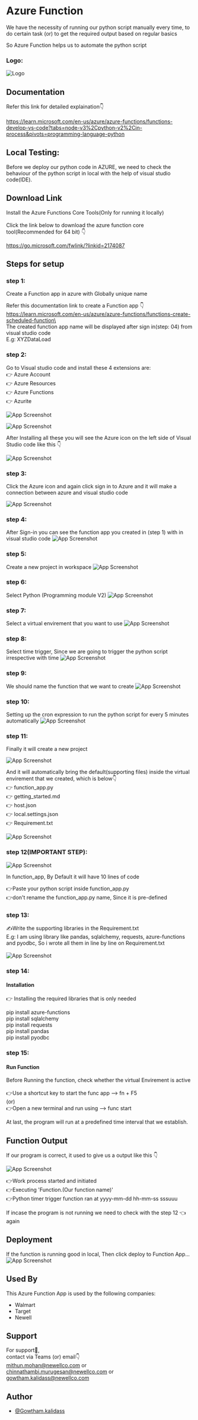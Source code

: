 
# Azure Function

We have the necessity of running our python script manually every time, to do certain task (or) to get the required output based on regular basics

So Azure Function helps us to automate the python script




### Logo:

![Logo](https://raw.githubusercontent.com/GowthamK66/Newell/main/Readme.so/Azure.png)


## Documentation

Refer this link for detailed explaination👇 \
\
https://learn.microsoft.com/en-us/azure/azure-functions/functions-develop-vs-code?tabs=node-v3%2Cpython-v2%2Cin-process&pivots=programming-language-python


## Local Testing:
Before we deploy our python code in AZURE, we need to check the behaviour of the python script in local with the help of visual studio code(IDE).
## Download Link
Install the Azure Functions Core Tools(Only for running it locally) \
\
Click the link below to download the azure function core tool(Recommended for 64 bit) 👇 

https://go.microsoft.com/fwlink/?linkid=2174087

## Steps for setup
### step 1:
Create a Function app in azure with Globally unique name 

Refer this documentation link to create a Function app 👇 \
https://learn.microsoft.com/en-us/azure/azure-functions/functions-create-scheduled-function\
\
The created function app name will be displayed after sign in(step: 04) from visual studio code \
E.g: XYZDataLoad
### step 2:
Go to Visual studio code and install these 4 extensions are: \
👉 Azure Account \
👉 Azure Resources \
👉 Azure Functions \
👉 Azurite

![App Screenshot](https://raw.githubusercontent.com/GowthamK66/Newell/main/Readme.so/step2.png)

![App Screenshot](https://raw.githubusercontent.com/GowthamK66/Newell/main/Readme.so/step2__.png)

After Installing all these you will see the Azure icon on the left side of Visual Studio code like this 👇
 
![App Screenshot](https://raw.githubusercontent.com/GowthamK66/Newell/main/Readme.so/step2_.png)

### step 3:
Click the Azure icon and again click sign in to Azure and it will make a connection between azure and visual studio code

![App Screenshot](https://raw.githubusercontent.com/GowthamK66/Newell/main/Readme.so/step3.png)

### step 4:
After Sign-in you can see the function app you created in (step 1) with in visual studio code
![App Screenshot](https://raw.githubusercontent.com/GowthamK66/Newell/main/Readme.so/step4.png)


### step 5:
Create a new project in workspace
![App Screenshot](https://raw.githubusercontent.com/GowthamK66/Newell/main/Readme.so/step5.png)


### step 6:
Select Python (Programming module V2)
![App Screenshot](https://raw.githubusercontent.com/GowthamK66/Newell/main/Readme.so/v2.png)

### step 7:
Select a virtual envirement that you want to use
![App Screenshot](https://raw.githubusercontent.com/GowthamK66/Newell/main/Readme.so/step7.png)

### step 8:
Select time trigger, Since we are going to trigger the python script irrespective with time
![App Screenshot](https://raw.githubusercontent.com/GowthamK66/Newell/main/Readme.so/step8.png)

### step 9:
We should name the function that we want to create
![App Screenshot](https://raw.githubusercontent.com/GowthamK66/Newell/main/Readme.so/step9.png)

### step 10:
Setting up the cron expression to run the python script for every 5 minutes automatically
![App Screenshot](https://raw.githubusercontent.com/GowthamK66/Newell/main/Readme.so/step10.png)


### step 11:
Finally it will create a new project

![App Screenshot](https://raw.githubusercontent.com/GowthamK66/Newell/main/Readme.so/step11.png)


And it will automatically bring the default(supporting files) inside the virtual envirement that we created, which is below👇 \
👉 function_app.py \
👉 getting_started.md \
👉 host.json \
👉 local.settings.json \
👉 Requirement.txt 

![App Screenshot](https://raw.githubusercontent.com/GowthamK66/Newell/main/Readme.so/step11_.png)

### step 12(IMPORTANT STEP):

![App Screenshot](https://raw.githubusercontent.com/GowthamK66/Newell/main/Readme.so/step12.png)

In function_app, By Default it will have 10 lines of code 

👉Paste your python script inside function_app.py \
👉don't rename the function_app.py name, Since it is pre-defined
    
### step 13:
✍️Write the supporting libraries in the Requirement.txt \
E.g: I am using library like pandas, sqlalchemy, requests, azure-functions and pyodbc, So i wrote all them in line by line on Requirement.txt \
\
![App Screenshot](https://raw.githubusercontent.com/GowthamK66/Newell/main/Readme.so/step13.png)

### step 14:
#### Installation
👉 Installing the required libraries that is only needed

pip install azure-functions \
pip install sqlalchemy \
pip install requests \
pip install pandas \
pip install pyodbc
    
### step 15:
#### Run Function
Before Running the function, check whether the virtual Envirement is active\
\
 👉Use a shortcut key to start the func app --> fn + F5 \
 (or) \
 👉Open a new terminal and run using --> func start

At last, the program will run at a predefined time interval that we establish.
## Function Output

If our program is correct, it used to give us a output like this 👇 

![App Screenshot](https://raw.githubusercontent.com/GowthamK66/Newell/main/Readme.so/Function%20output.png) 

👉Work process started and initiated \
👉Executing 'Function.(Our function name)' \
👉Python timer trigger function ran at yyyy-mm-dd hh-mm-ss sssuuu

If incase the program is not running we need to check with the step 12 👈 again
## Deployment
If the function is running good in local, Then click deploy to Function App...
![App Screenshot](https://raw.githubusercontent.com/GowthamK66/Newell/main/Readme.so/deployment.png)



## Used By

This Azure Function App is used by the following companies:

- Walmart
- Target
- Newell


## Support

For support🤝, \
contact via Teams (or) email👇 \
mithun.mohan@newellco.com or \
chinnathambi.murugesan@newellco.com or \
gowtham.kalidass@newellco.com 

## Author

- [@Gowtham.kalidass](https://github.com/GowthamK66)

